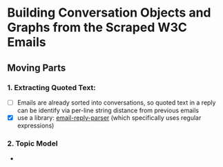 # Building Conversation Objects and Graphs from the Scraped W3C Emails


## Moving Parts

### 1. Extracting Quoted Text:
   - [ ] Emails are already sorted into conversations, so quoted text in a reply can be identify via per-line string distance from previous emails
   - [x] use a library: [email-reply-parser](https://github.com/zapier/email-reply-parser) (which specifically uses regular expressions)
   
### 2. Topic Model

   - 
